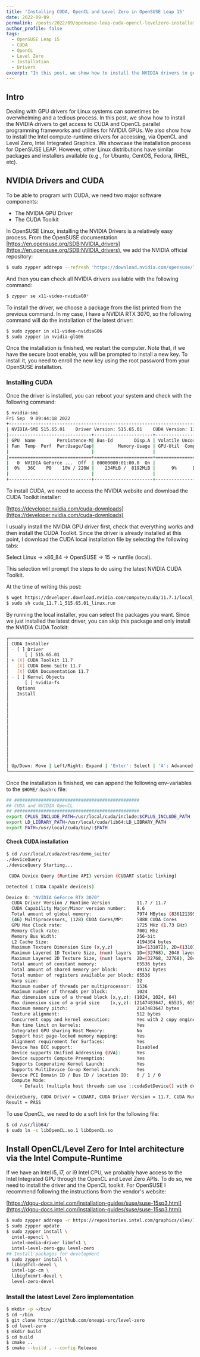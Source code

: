 ```yaml
---
title: 'Installing CUDA, OpenCL and Level Zero in OpenSUSE Leap 15'
date: 2022-09-09
permalink: /posts/2022/09/opensuse-leap-cuda-opencl-levelzero-installation/
author_profile: false
tags:
  - OpenSUSE Leap 15
  - CUDA
  - OpenCL
  - Level Zero
  - Installation
  - Drivers
excerpt: "In this post, we show how to install the NVIDIA drivers to get access to CUDA and OpenCL parallel programming frameworks and utilities for NVIDIA GPUs. We also show how to install the Intel compute-runtime drivers for accessing, via OpenCL and Level Zero, Intel Integrated Graphics."
---
```


## Intro

Dealing with GPU drivers for Linux systems can sometimes be overwhelming and a tedious process. In this post, we show how to install the NVIDIA drivers to get access to CUDA and OpenCL parallel programming frameworks and utilities for NVIDIA GPUs. We also show how to install the Intel compute-runtime drivers for accessing, via OpenCL and Level Zero, Intel Integrated Graphics. We showcase the installation process for OpenSUSE LEAP. However, other Linux distributions have similar packages and installers available (e.g., for Ubuntu, CentOS, Fedora, RHEL, etc). 


## NVIDIA Drivers and CUDA 

To be able to program with CUDA, we need two major software components:  
  - The NVIDIA GPU Driver 
  - The CUDA Toolkit 


In OpenSUSE Linux, installing the NVIDIA Drivers is a relatively easy process. From the OpenSUSE documentation [https://en.opensuse.org/SDB:NVIDIA_drivers](https://en.opensuse.org/SDB:NVIDIA_drivers), we add the NVIDIA official repository: 


```bash 
$ sudo zypper addrepo --refresh 'https://download.nvidia.com/opensuse/leap/$releasever' NVIDIA 
``` 

And then you can check all NVIDIA drivers available with the following command: 

```bash 
$ zypper se x11-video-nvidiaG0* 
``` 

To install the driver, we choose a package from the list printed from the previous command. In my case, I have a NVIDIA RTX 3070, so the following command will do the installation of the latest driver: 


```bash 
$ sudo zypper in x11-video-nvidiaG06 
$ sudo zypper in nvidia-glG06 
``` 

Once the installation is finished, we restart the computer. Note that, if we have the secure boot enable, you will be prompted to install a new key. To install it, you need to enroll the new key using the root password from your OpenSUSE installation. 


### Installing CUDA 

Once the driver is installed, you can reboot your system and check with the following command: 

```bash 
$ nvidia-smi 
Fri Sep  9 09:44:18 2022 
+-----------------------------------------------------------------------------+ 
| NVIDIA-SMI 515.65.01    Driver Version: 515.65.01    CUDA Version: 11.7     | 
|-------------------------------+----------------------+----------------------+ 
| GPU  Name        Persistence-M| Bus-Id        Disp.A | Volatile Uncorr. ECC | 
| Fan  Temp  Perf  Pwr:Usage/Cap|         Memory-Usage | GPU-Util  Compute M. | 
|                               |                      |               MIG M. | 
|===============================+======================+======================| 
|   0  NVIDIA GeForce ...  Off  | 00000000:01:00.0  On |                  N/A | 
|  0%   36C    P8    10W / 220W |    234MiB /  8192MiB |      9%      Default | 
|                               |                      |                  N/A | 
+-------------------------------+----------------------+----------------------+ 
``` 

To install CUDA, we need to access the NVIDIA website and download the CUDA Toolkit installer: 

[https://developer.nvidia.com/cuda-downloads](https://developer.nvidia.com/cuda-downloads)


I usually install the NVIDIA GPU driver first, check that everything works and then install the CUDA Toolkit. Since the driver is already installed at this point, I download the CUDA local installation file by selecting the following tabs: 

Select Linux -> x86_84 -> OpenSUSE -> 15 -> runfile (local). 

This selection will prompt the steps to do using the latest NVIDIA CUDA Toolkit. 

At the time of writing this post: 

```bash 
$ wget https://developer.download.nvidia.com/compute/cuda/11.7.1/local_installers/cuda_11.7.1_515.65.01_linux.run 
$ sudo sh cuda_11.7.1_515.65.01_linux.run 
``` 

By running the local installer, you can select the packages you want. Since we just installed the latest driver, you can skip this package and only install the NVIDIA CUDA Toolkit: 


```bash
┌──────────────────────────────────────────────────────────────────────────────┐
│ CUDA Installer                                                               │
│ - [ ] Driver                                                                 │
│      [ ] 515.65.01                                                           │
│ + [X] CUDA Toolkit 11.7                                                      │
│   [X] CUDA Demo Suite 11.7                                                   │
│   [X] CUDA Documentation 11.7                                                │
│ - [ ] Kernel Objects                                                         │
│      [ ] nvidia-fs                                                           │
│   Options                                                                    │
│   Install                                                                    │
│                                                                              │
│                                                                              │
│                                                                              │
│                                                                              │
│                                                                              │
│                                                                              │
│                                                                              │
│                                                                              │
│                                                                              │
│                                                                              │
│                                                                              │
│                                                                              │
│ Up/Down: Move | Left/Right: Expand | 'Enter': Select | 'A': Advanced options │
└──────────────────────────────────────────────────────────────────────────────┘
```


Once the installation is finished, we can append the following env-variables to the `$HOME/.bashrc` file: 


```bash
## ###############################################
## CUDA and NVIDIA OpenCL
## ###############################################
export CPLUS_INCLUDE_PATH=/usr/local/cuda/include:$CPLUS_INCLUDE_PATH
export LD_LIBRARY_PATH=/usr/local/cuda/lib64:LD_LIBRARY_PATH
export PATH=/usr/local/cuda/bin/:$PATH
```

#### Check CUDA installation 

```bash
$ cd /usr/local/cuda/extras/demo_suite/
./deviceQuery 
./deviceQuery Starting...

 CUDA Device Query (Runtime API) version (CUDART static linking)

Detected 1 CUDA Capable device(s)

Device 0: "NVIDIA GeForce RTX 3070"
  CUDA Driver Version / Runtime Version          11.7 / 11.7
  CUDA Capability Major/Minor version number:    8.6
  Total amount of global memory:                 7974 MBytes (8361213952 bytes)
  (46) Multiprocessors, (128) CUDA Cores/MP:     5888 CUDA Cores
  GPU Max Clock rate:                            1725 MHz (1.73 GHz)
  Memory Clock rate:                             7001 Mhz
  Memory Bus Width:                              256-bit
  L2 Cache Size:                                 4194304 bytes
  Maximum Texture Dimension Size (x,y,z)         1D=(131072), 2D=(131072, 65536), 3D=(16384, 16384, 16384)
  Maximum Layered 1D Texture Size, (num) layers  1D=(32768), 2048 layers
  Maximum Layered 2D Texture Size, (num) layers  2D=(32768, 32768), 2048 layers
  Total amount of constant memory:               65536 bytes
  Total amount of shared memory per block:       49152 bytes
  Total number of registers available per block: 65536
  Warp size:                                     32
  Maximum number of threads per multiprocessor:  1536
  Maximum number of threads per block:           1024
  Max dimension size of a thread block (x,y,z): (1024, 1024, 64)
  Max dimension size of a grid size    (x,y,z): (2147483647, 65535, 65535)
  Maximum memory pitch:                          2147483647 bytes
  Texture alignment:                             512 bytes
  Concurrent copy and kernel execution:          Yes with 2 copy engine(s)
  Run time limit on kernels:                     Yes
  Integrated GPU sharing Host Memory:            No
  Support host page-locked memory mapping:       Yes
  Alignment requirement for Surfaces:            Yes
  Device has ECC support:                        Disabled
  Device supports Unified Addressing (UVA):      Yes
  Device supports Compute Preemption:            Yes
  Supports Cooperative Kernel Launch:            Yes
  Supports MultiDevice Co-op Kernel Launch:      Yes
  Device PCI Domain ID / Bus ID / location ID:   0 / 1 / 0
  Compute Mode:
     < Default (multiple host threads can use ::cudaSetDevice() with device simultaneously) >

deviceQuery, CUDA Driver = CUDART, CUDA Driver Version = 11.7, CUDA Runtime Version = 11.7, NumDevs = 1, Device0 = NVIDIA GeForce RTX 3070
Result = PASS
```

To use OpenCL, we need to do a soft link for the following file:

```bash
$ cd /usr/lib64/
$ sudo ln -s libOpenCL.so.1 libOpenCL.so
```


## Install OpenCL/Level Zero for Intel architecture via the Intel Compute-Runtime 

If we have an Intel i5, i7, or i9 Intel CPU, we probably have access to the Intel Integrated GPU through the OpenCL and Level Zero APIs. To do so, we need to install the driver and the OpenCL toolkit. For OpenSUSE I recommend following the instructions from the vendor's website: 

 
[https://dgpu-docs.intel.com/installation-guides/suse/suse-15sp3.html](https://dgpu-docs.intel.com/installation-guides/suse/suse-15sp3.html)


```bash
$ sudo zypper addrepo -r https://repositories.intel.com/graphics/sles/15sp3/intel-graphics.repo
$ sudo zypper update
$ sudo zypper install \
  intel-opencl \
  intel-media-driver libmfx1 \
  intel-level-zero-gpu level-zero
## Install packages for development
$ sudo zypper install \
  libigdfcl-devel \
  intel-igc-cm \
  libigfxcmrt-devel \
  level-zero-devel
```

### Install the latest Level Zero implementation

```bash
$ mkdir -p ~/bin/
$ cd ~/bin
$ git clone https://github.com/oneapi-src/level-zero 
$ cd level-zero
$ mkdir build
$ cd build
$ cmake ..
$ cmake --build . --config Release
```

